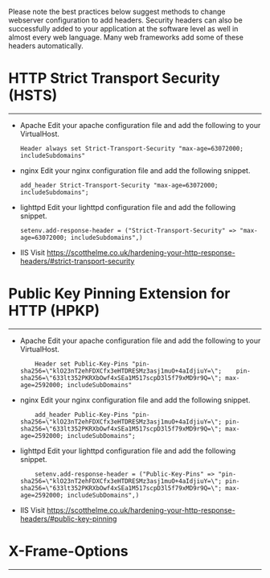 
Please note the best practices below suggest methods to change webserver configuration to add headers. Security headers can also be successfully added to your application at the software level as well in almost every web language. Many web frameworks add some of these headers automatically. 

# HTTP Strict Transport Security (HSTS)

------------------------------------------------------------------------------------------------------------

- Apache
  Edit your apache configuration file and add the following to your VirtualHost.
    ```
    Header always set Strict-Transport-Security "max-age=63072000; includeSubdomains"
    ```
- nginx
  Edit your nginx configuration file and add the following snippet.
  ```
  add_header Strict-Transport-Security "max-age=63072000; includeSubdomains";
  ```
- lighttpd
  Edit your lighttpd configuration file and add the following snippet.
  ```
  setenv.add-response-header = ("Strict-Transport-Security" => "max-age=63072000; includeSubdomains",)
  ```
- IIS
  Visit https://scotthelme.co.uk/hardening-your-http-response-headers/#strict-transport-security
  
 
# Public Key Pinning Extension for HTTP (HPKP)

-------------------------------------------------------------------------------------------------------------


- Apache
  Edit your apache configuration file and add the following to your VirtualHost.
  ```
      Header set Public-Key-Pins "pin-sha256=\"klO23nT2ehFDXCfx3eHTDRESMz3asj1muO+4aIdjiuY=\";    pin-sha256=\"633lt352PKRXbOwf4xSEa1M517scpD3l5f79xMD9r9Q=\"; max-age=2592000; includeSubDomains"
  ```
- nginx
  Edit your nginx configuration file and add the following snippet.
  ```
      add_header Public-Key-Pins "pin-sha256=\"klO23nT2ehFDXCfx3eHTDRESMz3asj1muO+4aIdjiuY=\"; pin-sha256=\"633lt352PKRXbOwf4xSEa1M517scpD3l5f79xMD9r9Q=\"; max-age=2592000; includeSubDomains";
  ```
- lighttpd
  Edit your lighttpd configuration file and add the following snippet.
  ```
      setenv.add-response-header = ("Public-Key-Pins" => "pin-sha256=\"klO23nT2ehFDXCfx3eHTDRESMz3asj1muO+4aIdjiuY=\"; pin-sha256=\"633lt352PKRXbOwf4xSEa1M517scpD3l5f79xMD9r9Q=\"; max-age=2592000; includeSubDomains",)
  ```
- IIS
  Visit https://scotthelme.co.uk/hardening-your-http-response-headers/#public-key-pinning
  
# X-Frame-Options
  
-----------------------------------------------------------------------------------------------------------

























